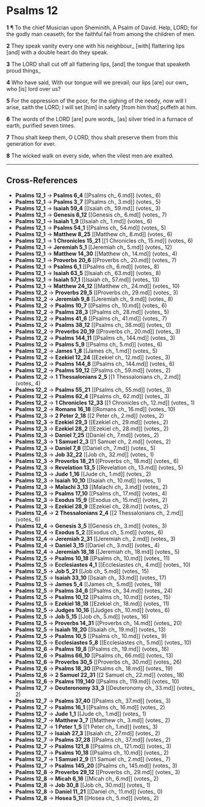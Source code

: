 # Psalms 12

**1** ¶ To the chief Musician upon Sheminith, A Psalm of David. Help, LORD; for the godly man ceaseth; for the faithful fail from among the children of men.

**2** They speak vanity every one with his neighbour_ [with] flattering lips [and] with a double heart do they speak.

**3** The LORD shall cut off all flattering lips, [and] the tongue that speaketh proud things_

**4** Who have said, With our tongue will we prevail; our lips [are] our own_ who [is] lord over us?

**5** For the oppression of the poor, for the sighing of the needy, now will I arise, saith the LORD; I will set [him] in safety [from him that] puffeth at him.

**6** The words of the LORD [are] pure words_ [as] silver tried in a furnace of earth, purified seven times.

**7** Thou shalt keep them, O LORD, thou shalt preserve them from this generation for ever.

**8** The wicked walk on every side, when the vilest men are exalted.

---

## Cross-References

- **Psalms 12_1** → **Psalms 6_4** [[Psalms ch_ 6.md]] (votes_ 6)
- **Psalms 12_1** → **Psalms 3_7** [[Psalms ch_ 3.md]] (votes_ 5)
- **Psalms 12_1** → **Isaiah 59_4** [[Isaiah ch_ 59.md]] (votes_ 3)
- **Psalms 12_1** → **Genesis 6_12** [[Genesis ch_ 6.md]] (votes_ 7)
- **Psalms 12_1** → **Isaiah 1_9** [[Isaiah ch_ 1.md]] (votes_ 6)
- **Psalms 12_1** → **Psalms 54_1** [[Psalms ch_ 54.md]] (votes_ 5)
- **Psalms 12_1** → **Matthew 8_25** [[Matthew ch_ 8.md]] (votes_ 6)
- **Psalms 12_1** → **1 Chronicles 15_21** [[1 Chronicles ch_ 15.md]] (votes_ 6)
- **Psalms 12_1** → **Jeremiah 5_1** [[Jeremiah ch_ 5.md]] (votes_ 12)
- **Psalms 12_1** → **Matthew 14_30** [[Matthew ch_ 14.md]] (votes_ 4)
- **Psalms 12_1** → **Proverbs 20_6** [[Proverbs ch_ 20.md]] (votes_ 7)
- **Psalms 12_1** → **Psalms 6_1** [[Psalms ch_ 6.md]] (votes_ 8)
- **Psalms 12_1** → **Isaiah 63_5** [[Isaiah ch_ 63.md]] (votes_ 8)
- **Psalms 12_1** → **Isaiah 57_1** [[Isaiah ch_ 57.md]] (votes_ 13)
- **Psalms 12_1** → **Matthew 24_12** [[Matthew ch_ 24.md]] (votes_ 10)
- **Psalms 12_2** → **Proverbs 29_5** [[Proverbs ch_ 29.md]] (votes_ 3)
- **Psalms 12_2** → **Jeremiah 9_8** [[Jeremiah ch_ 9.md]] (votes_ 8)
- **Psalms 12_2** → **Psalms 10_7** [[Psalms ch_ 10.md]] (votes_ 6)
- **Psalms 12_2** → **Psalms 28_3** [[Psalms ch_ 28.md]] (votes_ 5)
- **Psalms 12_2** → **Psalms 41_6** [[Psalms ch_ 41.md]] (votes_ 7)
- **Psalms 12_2** → **Psalms 38_12** [[Psalms ch_ 38.md]] (votes_ 0)
- **Psalms 12_2** → **Proverbs 20_19** [[Proverbs ch_ 20.md]] (votes_ 3)
- **Psalms 12_2** → **Psalms 144_11** [[Psalms ch_ 144.md]] (votes_ 3)
- **Psalms 12_2** → **Psalms 5_9** [[Psalms ch_ 5.md]] (votes_ 6)
- **Psalms 12_2** → **James 1_8** [[James ch_ 1.md]] (votes_ 5)
- **Psalms 12_2** → **Ezekiel 12_24** [[Ezekiel ch_ 12.md]] (votes_ 3)
- **Psalms 12_2** → **Psalms 144_8** [[Psalms ch_ 144.md]] (votes_ 6)
- **Psalms 12_2** → **Psalms 59_12** [[Psalms ch_ 59.md]] (votes_ 2)
- **Psalms 12_2** → **1 Thessalonians 2_5** [[1 Thessalonians ch_ 2.md]] (votes_ 4)
- **Psalms 12_2** → **Psalms 55_21** [[Psalms ch_ 55.md]] (votes_ 3)
- **Psalms 12_2** → **Psalms 62_4** [[Psalms ch_ 62.md]] (votes_ 3)
- **Psalms 12_2** → **1 Chronicles 12_33** [[1 Chronicles ch_ 12.md]] (votes_ 1)
- **Psalms 12_2** → **Romans 16_18** [[Romans ch_ 16.md]] (votes_ 10)
- **Psalms 12_3** → **2 Peter 2_18** [[2 Peter ch_ 2.md]] (votes_ 2)
- **Psalms 12_3** → **Ezekiel 29_3** [[Ezekiel ch_ 29.md]] (votes_ 2)
- **Psalms 12_3** → **Ezekiel 28_2** [[Ezekiel ch_ 28.md]] (votes_ 2)
- **Psalms 12_3** → **Daniel 7_25** [[Daniel ch_ 7.md]] (votes_ 2)
- **Psalms 12_3** → **1 Samuel 2_3** [[1 Samuel ch_ 2.md]] (votes_ 2)
- **Psalms 12_3** → **Daniel 7_8** [[Daniel ch_ 7.md]] (votes_ 5)
- **Psalms 12_3** → **Job 32_22** [[Job ch_ 32.md]] (votes_ 1)
- **Psalms 12_3** → **Proverbs 18_21** [[Proverbs ch_ 18.md]] (votes_ 6)
- **Psalms 12_3** → **Revelation 13_5** [[Revelation ch_ 13.md]] (votes_ 5)
- **Psalms 12_3** → **Jude 1_16** [[Jude ch_ 1.md]] (votes_ 2)
- **Psalms 12_3** → **Isaiah 10_10** [[Isaiah ch_ 10.md]] (votes_ 1)
- **Psalms 12_3** → **Malachi 3_13** [[Malachi ch_ 3.md]] (votes_ 2)
- **Psalms 12_3** → **Psalms 17_10** [[Psalms ch_ 17.md]] (votes_ 4)
- **Psalms 12_3** → **Exodus 15_9** [[Exodus ch_ 15.md]] (votes_ 2)
- **Psalms 12_3** → **Ezekiel 28_9** [[Ezekiel ch_ 28.md]] (votes_ 2)
- **Psalms 12_4** → **2 Thessalonians 2_4** [[2 Thessalonians ch_ 2.md]] (votes_ 6)
- **Psalms 12_4** → **Genesis 3_5** [[Genesis ch_ 3.md]] (votes_ 3)
- **Psalms 12_4** → **Exodus 5_2** [[Exodus ch_ 5.md]] (votes_ 6)
- **Psalms 12_4** → **Jeremiah 2_31** [[Jeremiah ch_ 2.md]] (votes_ 3)
- **Psalms 12_4** → **Daniel 3_15** [[Daniel ch_ 3.md]] (votes_ 4)
- **Psalms 12_4** → **Jeremiah 18_18** [[Jeremiah ch_ 18.md]] (votes_ 5)
- **Psalms 12_5** → **Psalms 10_18** [[Psalms ch_ 10.md]] (votes_ 11)
- **Psalms 12_5** → **Ecclesiastes 4_1** [[Ecclesiastes ch_ 4.md]] (votes_ 10)
- **Psalms 12_5** → **Job 5_21** [[Job ch_ 5.md]] (votes_ 15)
- **Psalms 12_5** → **Isaiah 33_10** [[Isaiah ch_ 33.md]] (votes_ 17)
- **Psalms 12_5** → **James 5_4** [[James ch_ 5.md]] (votes_ 19)
- **Psalms 12_5** → **Psalms 34_6** [[Psalms ch_ 34.md]] (votes_ 24)
- **Psalms 12_5** → **Psalms 10_12** [[Psalms ch_ 10.md]] (votes_ 15)
- **Psalms 12_5** → **Ezekiel 18_18** [[Ezekiel ch_ 18.md]] (votes_ 11)
- **Psalms 12_5** → **Judges 10_16** [[Judges ch_ 10.md]] (votes_ 6)
- **Psalms 12_5** → **Job 5_15** [[Job ch_ 5.md]] (votes_ 16)
- **Psalms 12_5** → **Proverbs 14_31** [[Proverbs ch_ 14.md]] (votes_ 20)
- **Psalms 12_5** → **Isaiah 19_20** [[Isaiah ch_ 19.md]] (votes_ 13)
- **Psalms 12_5** → **Psalms 10_5** [[Psalms ch_ 10.md]] (votes_ 9)
- **Psalms 12_5** → **Ecclesiastes 5_8** [[Ecclesiastes ch_ 5.md]] (votes_ 10)
- **Psalms 12_6** → **Psalms 19_8** [[Psalms ch_ 19.md]] (votes_ 16)
- **Psalms 12_6** → **Psalms 66_10** [[Psalms ch_ 66.md]] (votes_ 13)
- **Psalms 12_6** → **Proverbs 30_5** [[Proverbs ch_ 30.md]] (votes_ 26)
- **Psalms 12_6** → **Psalms 18_30** [[Psalms ch_ 18.md]] (votes_ 19)
- **Psalms 12_6** → **2 Samuel 22_31** [[2 Samuel ch_ 22.md]] (votes_ 18)
- **Psalms 12_6** → **Psalms 119_140** [[Psalms ch_ 119.md]] (votes_ 10)
- **Psalms 12_7** → **Deuteronomy 33_3** [[Deuteronomy ch_ 33.md]] (votes_ 2)
- **Psalms 12_7** → **Psalms 37_40** [[Psalms ch_ 37.md]] (votes_ 3)
- **Psalms 12_7** → **Psalms 16_1** [[Psalms ch_ 16.md]] (votes_ 2)
- **Psalms 12_7** → **Jude 1_1** [[Jude ch_ 1.md]] (votes_ 1)
- **Psalms 12_7** → **Matthew 3_7** [[Matthew ch_ 3.md]] (votes_ 2)
- **Psalms 12_7** → **1 Peter 1_5** [[1 Peter ch_ 1.md]] (votes_ 3)
- **Psalms 12_7** → **Isaiah 27_3** [[Isaiah ch_ 27.md]] (votes_ 2)
- **Psalms 12_7** → **Psalms 37_28** [[Psalms ch_ 37.md]] (votes_ 2)
- **Psalms 12_7** → **Psalms 121_8** [[Psalms ch_ 121.md]] (votes_ 3)
- **Psalms 12_7** → **Psalms 10_18** [[Psalms ch_ 10.md]] (votes_ 2)
- **Psalms 12_7** → **1 Samuel 2_9** [[1 Samuel ch_ 2.md]] (votes_ 7)
- **Psalms 12_7** → **Psalms 145_20** [[Psalms ch_ 145.md]] (votes_ 3)
- **Psalms 12_8** → **Proverbs 29_12** [[Proverbs ch_ 29.md]] (votes_ 3)
- **Psalms 12_8** → **Micah 6_16** [[Micah ch_ 6.md]] (votes_ 2)
- **Psalms 12_8** → **Job 30_8** [[Job ch_ 30.md]] (votes_ 1)
- **Psalms 12_8** → **Daniel 11_21** [[Daniel ch_ 11.md]] (votes_ 0)
- **Psalms 12_8** → **Hosea 5_11** [[Hosea ch_ 5.md]] (votes_ 2)
